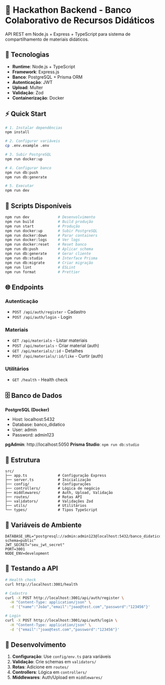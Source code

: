 # 🔧 Hackathon Backend - Banco Colaborativo de Recursos Didáticos

API REST em Node.js + Express + TypeScript para sistema de compartilhamento de materiais didáticos.

## 🚀 Tecnologias

- **Runtime**: Node.js + TypeScript
- **Framework**: Express.js
- **Banco**: PostgreSQL + Prisma ORM
- **Autenticação**: JWT
- **Upload**: Multer
- **Validação**: Zod
- **Containerização**: Docker

## ⚡ Quick Start

```bash
# 1. Instalar dependências
npm install

# 2. Configurar variáveis
cp .env.example .env

# 3. Subir PostgreSQL
npm run docker:up

# 4. Configurar banco
npm run db:push
npm run db:generate

# 5. Executar
npm run dev
```

## 🔧 Scripts Disponíveis

```bash
npm run dev             # Desenvolvimento
npm run build           # Build produção
npm run start           # Produção
npm run docker:up       # Subir PostgreSQL
npm run docker:down     # Parar containers
npm run docker:logs     # Ver logs
npm run docker:reset    # Reset banco
npm run db:push         # Aplicar schema
npm run db:generate     # Gerar cliente
npm run db:studio       # Interface Prisma
npm run db:migrate      # Criar migração
npm run lint            # ESLint
npm run format          # Prettier
```

## 🌐 Endpoints

### Autenticação
- `POST /api/auth/register` - Cadastro
- `POST /api/auth/login` - Login

### Materiais
- `GET /api/materials` - Listar materiais
- `POST /api/materials` - Criar material (auth)
- `GET /api/materials/:id` - Detalhes
- `POST /api/materials/:id/like` - Curtir (auth)

### Utilitários
- `GET /health` - Health check

## 🗄️ Banco de Dados

**PostgreSQL (Docker)**
- Host: localhost:5432
- Database: banco_didatico
- User: admin
- Password: admin123

**pgAdmin**: http://localhost:5050
**Prisma Studio**: `npm run db:studio`

## 📁 Estrutura

```
src/
├── app.ts              # Configuração Express
├── server.ts           # Inicialização
├── config/             # Configurações
├── controllers/        # Lógica de negócio
├── middlewares/        # Auth, Upload, Validação
├── routes/             # Rotas API
├── validators/         # Validações Zod
├── utils/              # Utilitários
└── types/              # Tipos TypeScript
```

## 🔐 Variáveis de Ambiente

```env
DATABASE_URL="postgresql://admin:admin123@localhost:5432/banco_didatico?schema=public"
JWT_SECRET="seu_jwt_secret"
PORT=3001
NODE_ENV=development
```

## 🧪 Testando a API

```bash
# Health check
curl http://localhost:3001/health

# Cadastro
curl -X POST http://localhost:3001/api/auth/register \
  -H "Content-Type: application/json" \
  -d '{"name":"João","email":"joao@test.com","password":"123456"}'

# Login
curl -X POST http://localhost:3001/api/auth/login \
  -H "Content-Type: application/json" \
  -d '{"email":"joao@test.com","password":"123456"}'
```

## 🔄 Desenvolvimento

1. **Configuração**: Use `config/env.ts` para variáveis
2. **Validação**: Crie schemas em `validators/`
3. **Rotas**: Adicione em `routes/`
4. **Controllers**: Lógica em `controllers/`
5. **Middlewares**: Auth/Upload em `middlewares/`